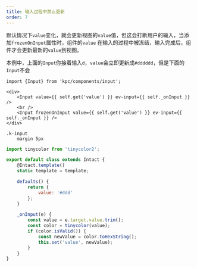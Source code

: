 ```yaml
---
title: 输入过程中禁止更新
order: 7
---
```


默认情况下`value`变化，就会更新视图的`value`值，但这会打断用户的输入，当添加`frozenOnInput`属性时，组件的`value`
在输入的过程中被冻结，输入完成后，组件才会更新最新的`value`到视图。

本例中，上面的`Input`你接着输入`d`，`value`会立即更新成`#dddddd`，但是下面的`Input`不会

```vdt
import {Input} from 'kpc/components/input';

<div>
    <Input value={{ self.get('value') }} ev-input={{ self._onInput }} />
    <br />
    <Input frozenOnInput value={{ self.get('value') }} ev-input={{ self._onInput }} />
</div>
```

```styl
.k-input
    margin 5px
```

```js
import tinycolor from 'tinycolor2';

export default class extends Intact {
    @Intact.template()
    static template = template;

    defaults() {
        return {
            value: '#ddd'
        };
    }

    _onInput(e) {
        const value = e.target.value.trim();
        const color = tinycolor(value);
        if (color.isValid()) {
            const newValue = color.toHexString();
            this.set('value', newValue);
        }
    }
}
```
